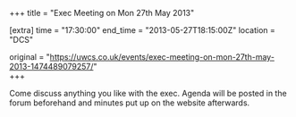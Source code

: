 +++
title = "Exec Meeting on Mon 27th May 2013"

[extra]
time = "17:30:00"
end_time = "2013-05-27T18:15:00Z"
location = "DCS"

original = "https://uwcs.co.uk/events/exec-meeting-on-mon-27th-may-2013-1474489079257/"    
+++

Come discuss anything you like with the exec. Agenda will be posted in the forum beforehand and minutes put up on the website afterwards.

